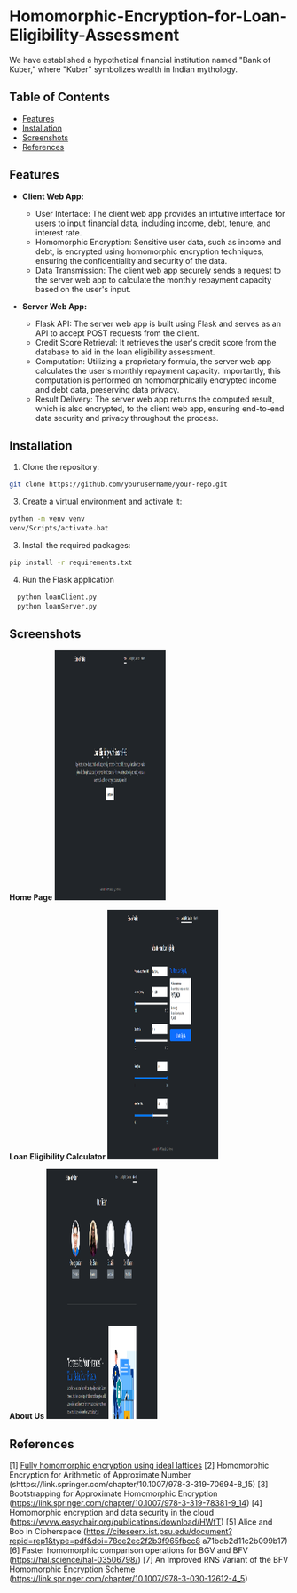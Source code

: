 # Homomorphic-Encryption-for-Loan-Eligibility-Assessment
We have established a hypothetical financial institution named "Bank of Kuber," where "Kuber" symbolizes wealth in Indian mythology.

## Table of Contents
- [Features](#features)
- [Installation](#installation)
- [Screenshots](#screenshots)
- [References](#references)

## Features
- **Client Web App:**
  - User Interface: The client web app provides an intuitive interface for users to input financial data, including income, debt, tenure, and interest rate.
  - Homomorphic Encryption: Sensitive user data, such as income and debt, is encrypted using homomorphic encryption techniques, ensuring the confidentiality and security of the data.
  - Data Transmission: The client web app securely sends a request to the server web app to calculate the monthly repayment capacity based on the user's input.

- **Server Web App:**
  - Flask API: The server web app is built using Flask and serves as an API to accept POST requests from the client.
  - Credit Score Retrieval: It retrieves the user's credit score from the database to aid in the loan eligibility assessment.
  - Computation: Utilizing a proprietary formula, the server web app calculates the user's monthly repayment capacity. Importantly, this computation is performed on homomorphically encrypted income and debt data, preserving data privacy.
  - Result Delivery: The server web app returns the computed result, which is also encrypted, to the client web app, ensuring end-to-end data security and privacy throughout the process.

## Installation
1. Clone the repository:
  ```bash
  git clone https://github.com/yourusername/your-repo.git
   ```
3. Create a virtual environment and activate it:
  ```bash
  python -m venv venv
  venv/Scripts/activate.bat
  ```
3. Install the required packages:
  ```bash
  pip install -r requirements.txt
  ```
4. Run the Flask application
  ```bash
    python loanClient.py
    python loanServer.py
  ```

## Screenshots

**Home Page**
<img src="https://github.com/OmRajpurkar/Homomorphic-Encryption-for-Loan-Eligibility-Assessment/blob/main/Screenshots/Home_page.png" alt="alt text" width="200" height="450">

**Loan Eligibility Calculator**
<img src="https://github.com/OmRajpurkar/Homomorphic-Encryption-for-Loan-Eligibility-Assessment/blob/main/Screenshots/Loan_eligibility.png" alt="alt text" width="200" height="450">

**About Us**
<img src="https://github.com/OmRajpurkar/Homomorphic-Encryption-for-Loan-Eligibility-Assessment/blob/main/Screenshots/About_us.png" alt="alt text" width="200" height="450">

## References


[1] <a href="https://dl.acm.org/doi/abs/10.1145/1536414.1536440">Fully homomorphic encryption using ideal lattices</a>
[2] Homomorphic Encryption for Arithmetic of Approximate Number 	(shttps://link.springer.com/chapter/10.1007/978-3-319-70694-8_15)
[3] Bootstrapping for Approximate Homomorphic Encryption 	(https://link.springer.com/chapter/10.1007/978-3-319-78381-9_14)
[4] Homomorphic encryption and data security in the cloud 	(https://wvvw.easychair.org/publications/download/HWfT)
[5] Alice and Bob in Cipherspace 	(https://citeseerx.ist.psu.edu/document?repid=rep1&type=pdf&doi=78ce2ec2f2b3f965fbcc8	a71bdb2d11c2b099b17)
[6] Faster homomorphic comparison operations for BGV and BFV (https://hal.science/hal-03506798/)
[7] An Improved RNS Variant of the BFV Homomorphic Encryption Scheme 	(https://link.springer.com/chapter/10.1007/978-3-030-12612-4_5)
